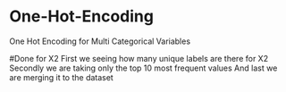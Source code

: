 # One-Hot-Encoding
 One Hot Encoding for Multi Categorical Variables

#Done for X2
First we seeing how many unique labels are there for X2
Secondly we are taking only the top 10 most frequent values
And last we are merging it to the dataset 
